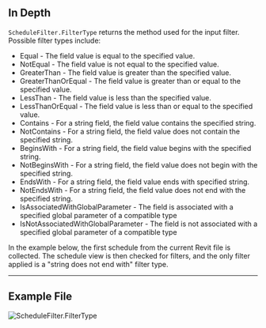 ## In Depth
`ScheduleFilter.FilterType` returns the method used for the input filter.
Possible filter types include:

- Equal - The field value is equal to the specified value.
- NotEqual - The field value is not equal to the specified value.
- GreaterThan - The field value is greater than the specified value.
- GreaterThanOrEqual - The field value is greater than or equal to the specified value.
- LessThan - The field value is less than the specified value.
- LessThanOrEqual - The field value is less than or equal to the specified value.
- Contains - For a string field, the field value contains the specified string.
- NotContains - For a string field, the field value does not contain the specified string.
- BeginsWith - For a string field, the field value begins with the specified string.
- NotBeginsWith - For a string field, the field value does not begin with the specified string.
- EndsWith - For a string field, the field value ends with specified string.
- NotEndsWith - For a string field, the field value does not end with the specified string.
- IsAssociatedWithGlobalParameter - The field is associated with a specified global parameter of a compatible type
- IsNotAssociatedWithGlobalParameter - The field is not associated with a specified global parameter of a compatible type

In the example below, the first schedule from the current Revit file is collected. The schedule view is then checked for filters, and the only filter applied is a "string does not end with" filter type.
___
## Example File

![ScheduleFilter.FilterType](./Revit.Schedules.ScheduleFilter.FilterType_img.jpg)
